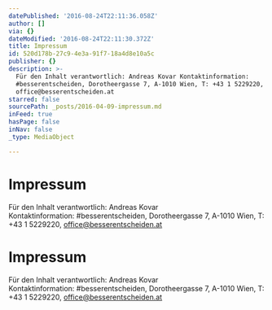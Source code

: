 ```yaml
---
datePublished: '2016-08-24T22:11:36.058Z'
author: []
via: {}
dateModified: '2016-08-24T22:11:30.372Z'
title: Impressum
id: 520d178b-27c9-4e3a-91f7-18a4d8e10a5c
publisher: {}
description: >-
  Für den Inhalt verantwortlich: Andreas Kovar Kontaktinformation:
  #besserentscheiden, Dorotheergasse 7, A-1010 Wien, T: +43 1 5229220,
  office@besserentscheiden.at
starred: false
sourcePath: _posts/2016-04-09-impressum.md
inFeed: true
hasPage: false
inNav: false
_type: MediaObject

---
```

# Impressum

Für den Inhalt verantwortlich: Andreas Kovar  
Kontaktinformation: \#besserentscheiden, Dorotheergasse 7, A-1010 Wien, T: +43 1 5229220, office@besserentscheiden.at

# Impressum

Für den Inhalt verantwortlich: Andreas Kovar  
Kontaktinformation: \#besserentscheiden, Dorotheergasse 7, A-1010 Wien, T: +43 1 5229220, office@besserentscheiden.at